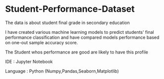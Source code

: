 # Student-Performance-Dataset
The data is about  student final grade in secondary education 

I have created various machine learning models to predict students' final performance classification and have compared models performance based on one-out sample accuracy score.

The Student whos performance are good are likely to have this profile

IDE : Jupyter Notebook

Language : Python (Numpy,Pandas,Seaborn,Matplotlib)
